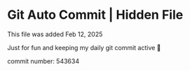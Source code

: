 # Git Auto Commit | Hidden File

This file was added Feb 12, 2025

Just for fun and keeping my daily git commit active 🤪

commit number: 543634
